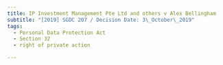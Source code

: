 ```yaml
---
title: IP Investment Management Pte Ltd and others v Alex Bellingham
subtitle: "[2019] SGDC 207 / Decision Date: 3\_October\_2019"
tags:
  - Personal Data Protection Act
  - Section 32
  - right of private action

---
```


